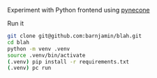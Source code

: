 Experiment with Python frontend using [pynecone](https://pynecone.io/)

Run it

```bash
git clone git@github.com:barnjamin/blah.git
cd blah
python -m venv .venv
source .venv/bin/activate
(.venv) pip install -r requirements.txt
(.venv) pc run
```